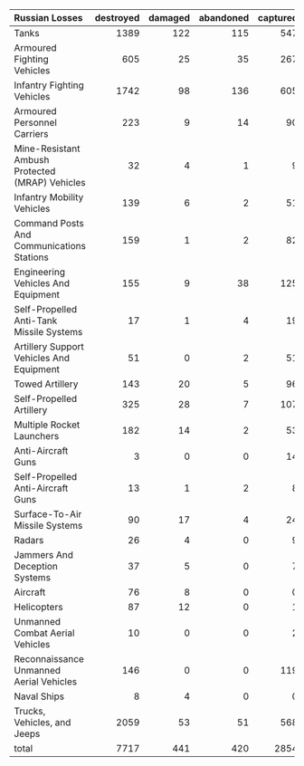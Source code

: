 | Russian Losses                                   |   destroyed |   damaged |   abandoned |   captured |   total |
|:-------------------------------------------------|------------:|----------:|------------:|-----------:|--------:|
| Tanks                                            |        1389 |       122 |         115 |        547 |    2173 |
| Armoured Fighting Vehicles                       |         605 |        25 |          35 |        267 |     932 |
| Infantry Fighting Vehicles                       |        1742 |        98 |         136 |        605 |    2581 |
| Armoured Personnel Carriers                      |         223 |         9 |          14 |         90 |     336 |
| Mine-Resistant Ambush Protected  (MRAP) Vehicles |          32 |         4 |           1 |          9 |      46 |
| Infantry Mobility Vehicles                       |         139 |         6 |           2 |         51 |     198 |
| Command Posts And Communications Stations        |         159 |         1 |           2 |         82 |     244 |
| Engineering Vehicles And Equipment               |         155 |         9 |          38 |        125 |     327 |
| Self-Propelled Anti-Tank Missile Systems         |          17 |         1 |           4 |         19 |      41 |
| Artillery Support Vehicles And Equipment         |          51 |         0 |           2 |         51 |     104 |
| Towed Artillery                                  |         143 |        20 |           5 |         96 |     264 |
| Self-Propelled Artillery                         |         325 |        28 |           7 |        107 |     467 |
| Multiple Rocket Launchers                        |         182 |        14 |           2 |         53 |     251 |
| Anti-Aircraft Guns                               |           3 |         0 |           0 |         14 |      17 |
| Self-Propelled Anti-Aircraft Guns                |          13 |         1 |           2 |          8 |      24 |
| Surface-To-Air Missile Systems                   |          90 |        17 |           4 |         24 |     135 |
| Radars                                           |          26 |         4 |           0 |          9 |      39 |
| Jammers And Deception Systems                    |          37 |         5 |           0 |          7 |      49 |
| Aircraft                                         |          76 |         8 |           0 |          0 |      84 |
| Helicopters                                      |          87 |        12 |           0 |          1 |     100 |
| Unmanned Combat Aerial Vehicles                  |          10 |         0 |           0 |          2 |      12 |
| Reconnaissance Unmanned Aerial Vehicles          |         146 |         0 |           0 |        119 |     265 |
| Naval Ships                                      |           8 |         4 |           0 |          0 |      12 |
| Trucks, Vehicles, and Jeeps                      |        2059 |        53 |          51 |        568 |    2731 |
| total                                            |        7717 |       441 |         420 |       2854 |   11432 |